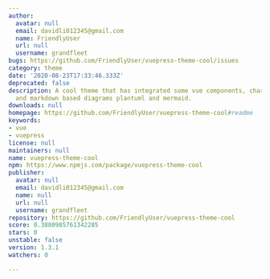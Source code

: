 ```yaml
---
author:
  avatar: null
  email: davidli012345@gmail.com
  name: FriendlyUser
  url: null
  username: grandfleet
bugs: https://github.com/FriendlyUser/vuepress-theme-cool/issues
category: theme
date: '2020-08-23T17:33:46.333Z'
deprecated: false
description: A cool theme that has integrated some vue components, charts via charts,
  and markdown based diagrams plantuml and mermaid.
downloads: null
homepage: https://github.com/FriendlyUser/vuepress-theme-cool#readme
keywords:
- vue
- vuepress
license: null
maintainers: null
name: vuepress-theme-cool
npm: https://www.npmjs.com/package/vuepress-theme-cool
publisher:
  avatar: null
  email: davidli012345@gmail.com
  name: null
  url: null
  username: grandfleet
repository: https://github.com/FriendlyUser/vuepress-theme-cool
score: 0.3880985761342285
stars: 0
unstable: false
version: 1.3.1
watchers: 0

---
```


